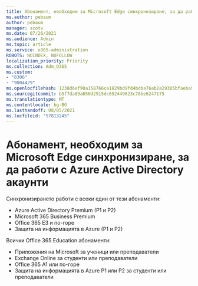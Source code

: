 ```yaml
---
title: Абонамент, необходим за Microsoft Edge синхронизиране, за да работи с Azure Active Directory акаунти
ms.author: pebaum
author: pebaum
manager: scotv
ms.date: 07/26/2021
ms.audience: Admin
ms.topic: article
ms.service: o365-administration
ROBOTS: NOINDEX, NOFOLLOW
localization_priority: Priority
ms.collection: Adm_O365
ms.custom:
- "8306"
- "9004429"
ms.openlocfilehash: 1238d6ef90a158766ca1829bd9fd4bdba76ab2a29305bfaeba90d2ddfaf76ccb
ms.sourcegitcommit: b5f7da89a650d2915dc652449623c78be6247175
ms.translationtype: MT
ms.contentlocale: bg-BG
ms.lasthandoff: 08/05/2021
ms.locfileid: "57813245"
---
```

# <a name="subscription-needed-for-microsoft-edge-sync-to-work-with-azure-active-directory-accounts"></a>Абонамент, необходим за Microsoft Edge синхронизиране, за да работи с Azure Active Directory акаунти

Синхронизирането работи с всеки един от тези абонаменти:

- Azure Active Directory Premium (P1 и P2)
- Microsoft 365 Business Premium
- Office 365 E3 и по-горе
- Защита на информацията в Azure (P1 и P2)

Всички Office 365 Education абонаменти:

- Приложения на Microsoft за ученици или преподаватели
- Exchange Online за студенти или преподаватели
- Office 365 A1 или по-горе
- Защита на информацията в Azure P1 или P2 за студенти или преподаватели



